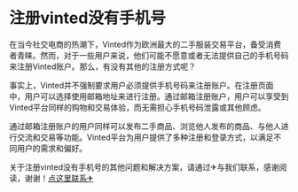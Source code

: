 # 注册vinted没有手机号

在当今社交电商的热潮下，Vinted作为欧洲最大的二手服装交易平台，备受消费者青睐。然而，对于一些用户来说，他们可能不愿意或者无法提供自己的手机号码来注册Vinted账户。那么，有没有其他的注册方式呢？

事实上，Vinted并不强制要求用户必须提供手机号码来注册账户。在注册页面中，用户可以选择使用邮箱地址来进行注册。通过邮箱注册账户，用户可以享受到Vinted平台同样的购物和交易体验，而无需担心手机号码泄露或其他顾虑。

通过邮箱注册账户的用户同样可以发布二手商品、浏览他人发布的商品、与他人进行交流和交易等功能。Vinted平台为用户提供了多种注册和登录方式，以满足不同用户的需求和偏好。

关于注册vinted没有手机号的其他问题和解决方案，请通过✈与我们联系，感谢阅读，谢谢！[点这里联系✈](https://abc.k02.cc)